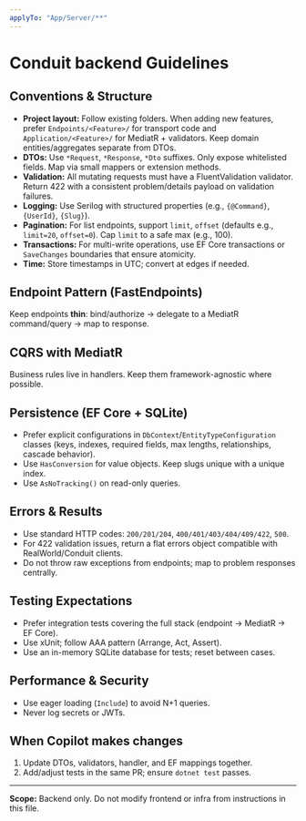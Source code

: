 ```yaml
---
applyTo: "App/Server/**"
---
```


# Conduit backend Guidelines

## Conventions & Structure

* **Project layout:** Follow existing folders. When adding new features, prefer `Endpoints/<Feature>/` for transport code and `Application/<Feature>/` for MediatR + validators. Keep domain entities/aggregates separate from DTOs.
* **DTOs:** Use `*Request`, `*Response`, `*Dto` suffixes. Only expose whitelisted fields. Map via small mappers or extension methods.
* **Validation:** All mutating requests must have a FluentValidation validator. Return 422 with a consistent problem/details payload on validation failures.
* **Logging:** Use Serilog with structured properties (e.g., `{@Command}`, `{UserId}`, `{Slug}`).
* **Pagination:** For list endpoints, support `limit`, `offset` (defaults e.g., `limit=20`, `offset=0`). Cap `limit` to a safe max (e.g., 100).
* **Transactions:** For multi-write operations, use EF Core transactions or `SaveChanges` boundaries that ensure atomicity.
* **Time:** Store timestamps in UTC; convert at edges if needed.

## Endpoint Pattern (FastEndpoints)

Keep endpoints **thin**: bind/authorize → delegate to a MediatR command/query → map to response.

## CQRS with MediatR

Business rules live in handlers. Keep them framework-agnostic where possible.

## Persistence (EF Core + SQLite)

* Prefer explicit configurations in `DbContext`/`EntityTypeConfiguration` classes (keys, indexes, required fields, max lengths, relationships, cascade behavior).
* Use `HasConversion` for value objects. Keep slugs unique with a unique index.
* Use `AsNoTracking()` on read-only queries.

## Errors & Results

* Use standard HTTP codes: `200/201/204`, `400/401/403/404/409/422`, `500`.
* For 422 validation issues, return a flat errors object compatible with RealWorld/Conduit clients.
* Do not throw raw exceptions from endpoints; map to problem responses centrally.

## Testing Expectations

* Prefer integration tests covering the full stack (endpoint → MediatR → EF Core).
* Use xUnit; follow AAA pattern (Arrange, Act, Assert).
* Use an in-memory SQLite database for tests; reset between cases.

## Performance & Security

* Use eager loading (`Include`) to avoid N+1 queries.
* Never log secrets or JWTs.

## When Copilot makes changes

1. Update DTOs, validators, handler, and EF mappings together.
2. Add/adjust tests in the same PR; ensure `dotnet test` passes.

---

**Scope:** Backend only. Do not modify frontend or infra from instructions in this file.

